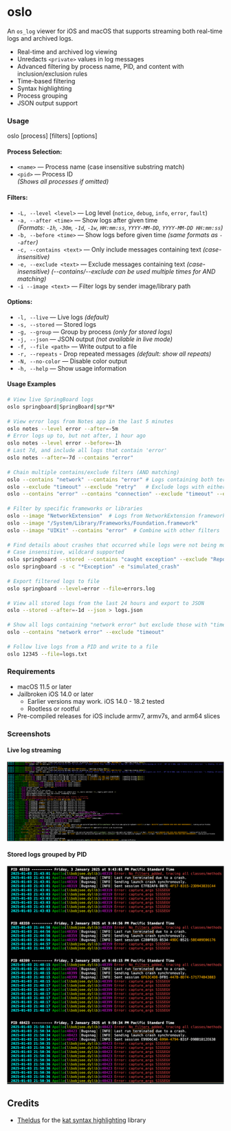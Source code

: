 # oslo

An `os_log` viewer for iOS and macOS that supports streaming both real-time logs and archived logs.

- Real-time and archived log viewing
- Unredacts `<private>` values in log messages
- Advanced filtering by process name, PID, and content with inclusion/exclusion rules
- Time-based filtering
- Syntax highlighting
- Process grouping
- JSON output support

### Usage

oslo [process] [filters] [options]

#### **Process Selection:**
- `<name>` — Process name (case insensitive substring match)
- `<pid>` — Process ID  
  _(Shows all processes if omitted)_

#### **Filters:**

- `-L, --level <level>` — Log level (`notice`, `debug`, `info`, `error`, `fault`)
- `-a, --after <time>` — Show logs after given time  
  _(Formats: `-1h`, `-30m`, `-1d`, `-1w`, `HH:mm:ss`, `YYYY-MM-DD`, `YYYY-MM-DD HH:mm:ss`)_
- `-b, --before <time>` — Show logs before given time _(same formats as `--after`)_
- `-c, --contains <text>` — Only include messages containing text _(case-insensitive)_
- `-e, --exclude <text>` — Exclude messages containing text _(case-insensitive)_
  _(--contains/--exclude can be used multiple times for AND matching)_
- `-i --image <text>` — Filter logs by sender image/library path

#### **Options:**
- `-l, --live` — Live logs _(default)_
- `-s, --stored` — Stored logs
- `-g, --group` — Group by process _(only for stored logs)_
- `-j, --json` — JSON output _(not available in live mode)_
- `-f, --file <path>` — Write output to a file
- `-r, --repeats` - Drop repeated messages _(default: show all repeats)_
- `-N, --no-color` — Disable color output
- `-h, --help` — Show usage information


#### Usage Examples

```bash
# View live SpringBoard logs
oslo springboard|SpringBoard|spr*N*

# View error logs from Notes app in the last 5 minutes
oslo notes --level error --after=-5m
# Error logs up to, but not after, 1 hour ago
oslo notes --level error --before=-1h
# Last 7d, and include all logs that contain 'error'
oslo notes --after=-7d --contains "error"

# Chain multiple contains/exclude filters (AND matching)
oslo --contains "network" --contains "error" # Logs containing both terms
oslo --exclude "timeout" --exclude "retry"   # Exclude logs with either term
oslo --contains "error" --contains "connection" --exclude "timeout" --exclude "retry"

# Filter by specific frameworks or libraries
oslo --image "NetworkExtension"  # Logs from NetworkExtension framework
oslo --image "/System/Library/Frameworks/Foundation.framework"
oslo --image "UIKit" --contains "error"  # Combine with other filters

# Find details about crashes that occurred while logs were not being monitored.
# Case insensitive, wildcard supported
oslo springboard --stored --contains "caught exception" --exclude "ReportCrash"
oslo springboard -s -c "*Exception" -e "simulated_crash"

# Export filtered logs to file
oslo springboard --level=error --file=errors.log

# View all stored logs from the last 24 hours and export to JSON
oslo --stored --after=-1d --json > logs.json

# Show all logs containing "network error" but exclude those with "timeout"
oslo --contains "network error" --exclude "timeout"

# Follow live logs from a PID and write to a file
oslo 12345 --file=logs.txt
```

### Requirements

* macOS 11.5 or later
* Jailbroken iOS 14.0 or later
  * Earlier versions may work. iOS 14.0 - 18.2 tested
  * Rootless or rootful
* Pre-compiled releases for iOS include armv7, armv7s, and arm64 slices

### Screenshots

#### Live log streaming
![oslo](./other/screenshot-allprocs-live.png)

#### Stored logs grouped by PID
![oslo](./other/screenshot-group-termination-logs-by-PID.png)


## Credits

* [Theldus](https://github.com/Theldus) for the [kat syntax highlighting](https://github.com/Theldus/kat/tree/master) library